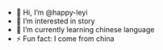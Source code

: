 - 👋 Hi, I’m @happy-leyi
- 👀 I’m interested in story
- 🌱 I’m currently learning chinese language
- ⚡ Fun fact: I come from china

<!---
happy-leyi/happy-leyi is a ✨ special ✨ repository because its `README.md` (this file) appears on your GitHub profile.
You can click the Preview link to take a look at your changes.
--->
